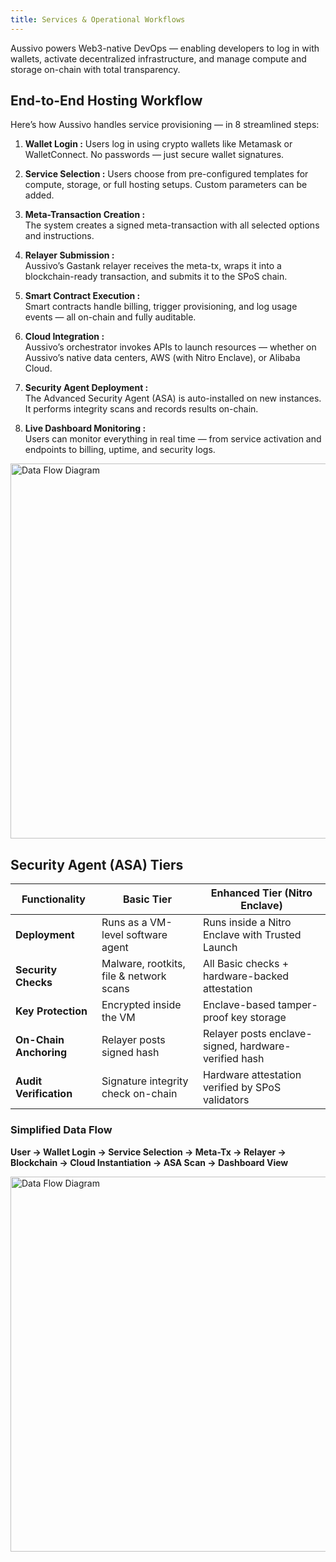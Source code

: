 ```yaml
---
title: Services & Operational Workflows
---
```


Aussivo powers Web3-native DevOps — enabling developers to log in with wallets, activate decentralized infrastructure, and manage compute and storage on-chain with total transparency.

## End-to-End Hosting Workflow

Here’s how Aussivo handles service provisioning — in 8 streamlined steps:

1. **Wallet Login :**
Users log in using crypto wallets like Metamask or WalletConnect. No passwords — just secure wallet signatures.

2. **Service Selection :**
Users choose from pre-configured templates for compute, storage, or full hosting setups. Custom parameters can be added.

3. **Meta-Transaction Creation :**  
The system creates a signed meta-transaction with all selected options and instructions.

4. **Relayer Submission :**  
Aussivo’s Gastank relayer receives the meta-tx, wraps it into a blockchain-ready transaction, and submits it to the SPoS chain.

5. **Smart Contract Execution :**  
Smart contracts handle billing, trigger provisioning, and log usage events — all on-chain and fully auditable.

6. **Cloud Integration :**  
Aussivo’s orchestrator invokes APIs to launch resources — whether on Aussivo’s native data centers, AWS (with Nitro Enclave), or Alibaba Cloud.

7. **Security Agent Deployment :**  
The Advanced Security Agent (ASA) is auto-installed on new instances. It performs integrity scans and records results on-chain.

8. **Live Dashboard Monitoring :**  
Users can monitor everything in real time — from service activation and endpoints to billing, uptime, and security logs.

<img src="/img/full-hosting.png" alt="Data Flow Diagram" width="1000" height="600" />

## Security Agent (ASA) Tiers

| **Functionality**        | **Basic Tier**                                | **Enhanced Tier (Nitro Enclave)**                           |
|--------------------------|-----------------------------------------------|--------------------------------------------------------------|
| **Deployment**           | Runs as a VM-level software agent             | Runs inside a Nitro Enclave with Trusted Launch              |
| **Security Checks**      | Malware, rootkits, file & network scans       | All Basic checks + hardware-backed attestation               |
| **Key Protection**       | Encrypted inside the VM                       | Enclave-based tamper-proof key storage                       |
| **On-Chain Anchoring**   | Relayer posts signed hash                     | Relayer posts enclave-signed, hardware-verified hash         |
| **Audit Verification**   | Signature integrity check on-chain            | Hardware attestation verified by SPoS validators             |

### Simplified Data Flow

**User → Wallet Login → Service Selection → Meta-Tx → Relayer → Blockchain → Cloud Instantiation → ASA Scan → Dashboard View**

<img src="/img/security_agent.png" alt="Data Flow Diagram" width="800" height="600" />